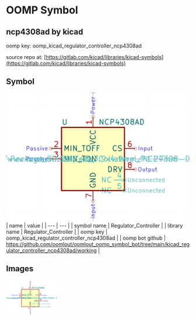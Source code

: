 # OOMP Symbol  
## ncp4308ad  by kicad  
  
oomp key: oomp_kicad_regulator_controller_ncp4308ad  
  
source repo at: [https://gitlab.com/kicad/libraries/kicad-symbols](https://gitlab.com/kicad/libraries/kicad-symbols)  
## Symbol  
  
[![working.png](working_600.png)](working.png)  
| name | value | 
| --- | --- | 
| symbol name | Regulator_Controller | 
| library name | Regulator_Controller | 
| oomp key | oomp_kicad_regulator_controller_ncp4308ad | 
| oomp bot github | https://github.com/oomlout/oomlout_oomp_symbol_bot/tree/main/kicad_regulator_controller_ncp4308ad/working | 
## Images  
  
[![working.png](working_140.png)](working.png)  
